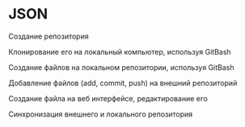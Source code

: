 # JSON
Создание репозитория

Клонирование его на локальный компьютер, используя GitBash

Создание файлов на локальном репозитории, используя GitBash

Добавление файлов (add, commit, push) на внешний репозиторий

Создание файла на веб интерфейсе, редактирование его

Синхронизация внешнего и локального репозитория

